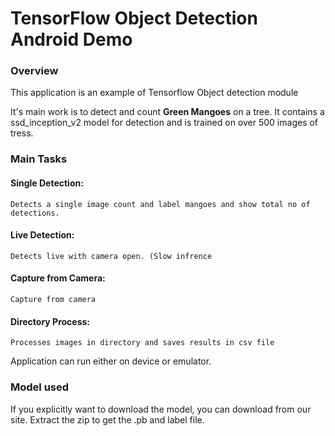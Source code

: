 # TensorFlow Object Detection Android Demo
### Overview
This application is an example of Tensorflow Object detection module

It's main work is to detect and count **Green Mangoes** on a tree. It contains a ssd_inception_v2 model for detection and is trained
on over 500 images of tress.
### Main Tasks
#### Single Detection:
	Detects a single image count and label mangoes and show total no of detections.
#### Live Detection:
	Detects live with camera open. (Slow infrence
#### Capture from Camera:
	Capture from camera
#### Directory Process:
	Processes images in directory and saves results in csv file

Application can run either on device or emulator.



### Model used
If you explicitly want to download the model, you can download from our site. Extract the zip to get the .pb and label file.
